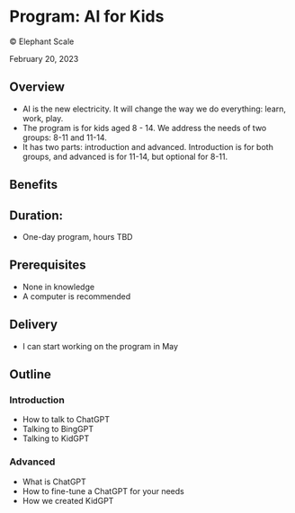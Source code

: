 # Program: AI for Kids
© Elephant Scale

February 20, 2023

## Overview

* AI is the new electricity. It will change the way we do everything: learn, work, play.
* The program is for kids aged 8 - 14. We address the needs of two groups: 8-11 and 11-14.
* It has two parts: introduction and advanced. Introduction is for both groups, and advanced is for 11-14, but optional for 8-11. 

## Benefits

## Duration: 

* One-day program, hours TBD

## Prerequisites

* None in knowledge
* A computer is recommended

## Delivery
* I can start working on the program in May

## Outline

### Introduction

* How to talk to ChatGPT
* Talking to BingGPT
* Talking to KidGPT

### Advanced

* What is ChatGPT
* How to fine-tune a ChatGPT for your needs
* How we created KidGPT
